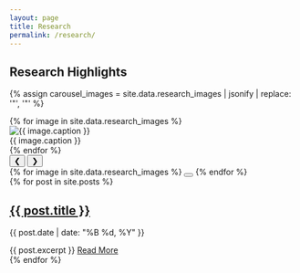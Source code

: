 ```yaml
---
layout: page
title: Research
permalink: /research/
---
```


<h2>Research Highlights</h2>

{% assign carousel_images = site.data.research_images | jsonify | replace: '"', '\"' %}
<div class="research-carousel" data-images="{{ carousel_images }}">
    <div class="carousel-container">
        <div class="carousel-track">
            {% for image in site.data.research_images %}
            <div class="carousel-slide">
                <img src="{{ '/assets/images/research/' | append: image.file | relative_url }}" 
                     alt="{{ image.caption }}">
                <div class="carousel-caption">{{ image.caption }}</div>
            </div>
            {% endfor %}
        </div>
        <button class="carousel-button prev">❮</button>
        <button class="carousel-button next">❯</button>
        <div class="carousel-indicators">
            {% for image in site.data.research_images %}
            <button class="carousel-indicator" aria-label="Go to slide {{ forloop.index }}"></button>
            {% endfor %}
        </div>
    </div>
</div>

<div class="blog-posts">
  {% for post in site.posts %}
    <article class="post-preview">
      <h2><a href="{{ post.url | relative_url }}">{{ post.title }}</a></h2>
      <p class="post-meta">{{ post.date | date: "%B %d, %Y" }}</p>
      {{ post.excerpt }}
      <a href="{{ post.url | relative_url }}" class="read-more">Read More</a>
    </article>
  {% endfor %}
</div>